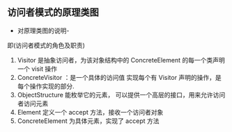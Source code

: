 ## 访问者模式的原理类图

*   对原理类图的说明-

即(访问者模式的角色及职责)

1.  Visitor 是抽象访问者，为该对象结构中的 ConcreteElement 的每一个类声明一个 visit 操作
2.  ConcreteVisitor ：是一个具体的访问值 实现每个有 Visitor 声明的操作，是每个操作实现的部分.
3.  ObjectStructure 能枚举它的元素， 可以提供一个高层的接口，用来允许访问者访问元素
4.  Element 定义一个 accept 方法，接收一个访问者对象
5.  ConcreteElement 为具体元素，实现了 accept 方法